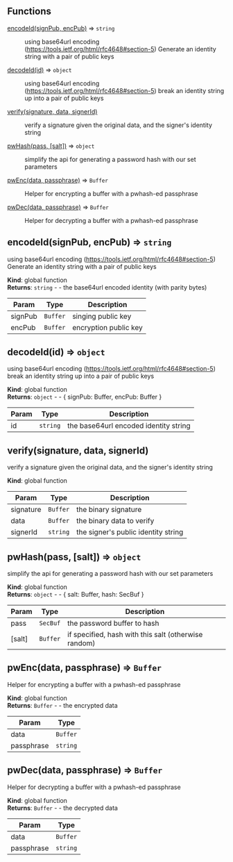 ## Functions

<dl>
<dt><a href="#encodeId">encodeId(signPub, encPub)</a> ⇒ <code>string</code></dt>
<dd><p>using base64url encoding (<a href="https://tools.ietf.org/html/rfc4648#section-5">https://tools.ietf.org/html/rfc4648#section-5</a>)
Generate an identity string with a pair of public keys</p>
</dd>
<dt><a href="#decodeId">decodeId(id)</a> ⇒ <code>object</code></dt>
<dd><p>using base64url encoding (<a href="https://tools.ietf.org/html/rfc4648#section-5">https://tools.ietf.org/html/rfc4648#section-5</a>)
break an identity string up into a pair of public keys</p>
</dd>
<dt><a href="#verify">verify(signature, data, signerId)</a></dt>
<dd><p>verify a signature given the original data, and the signer&#39;s identity string</p>
</dd>
<dt><a href="#pwHash">pwHash(pass, [salt])</a> ⇒ <code>object</code></dt>
<dd><p>simplify the api for generating a password hash with our set parameters</p>
</dd>
<dt><a href="#pwEnc">pwEnc(data, passphrase)</a> ⇒ <code>Buffer</code></dt>
<dd><p>Helper for encrypting a buffer with a pwhash-ed passphrase</p>
</dd>
<dt><a href="#pwDec">pwDec(data, passphrase)</a> ⇒ <code>Buffer</code></dt>
<dd><p>Helper for decrypting a buffer with a pwhash-ed passphrase</p>
</dd>
</dl>

<a name="encodeId"></a>

## encodeId(signPub, encPub) ⇒ <code>string</code>
using base64url encoding (https://tools.ietf.org/html/rfc4648#section-5)
Generate an identity string with a pair of public keys

**Kind**: global function  
**Returns**: <code>string</code> - - the base64url encoded identity (with parity bytes)  

| Param | Type | Description |
| --- | --- | --- |
| signPub | <code>Buffer</code> | singing public key |
| encPub | <code>Buffer</code> | encryption public key |

<a name="decodeId"></a>

## decodeId(id) ⇒ <code>object</code>
using base64url encoding (https://tools.ietf.org/html/rfc4648#section-5)
break an identity string up into a pair of public keys

**Kind**: global function  
**Returns**: <code>object</code> - - { signPub: Buffer, encPub: Buffer }  

| Param | Type | Description |
| --- | --- | --- |
| id | <code>string</code> | the base64url encoded identity string |

<a name="verify"></a>

## verify(signature, data, signerId)
verify a signature given the original data, and the signer's identity string

**Kind**: global function  

| Param | Type | Description |
| --- | --- | --- |
| signature | <code>Buffer</code> | the binary signature |
| data | <code>Buffer</code> | the binary data to verify |
| signerId | <code>string</code> | the signer's public identity string |

<a name="pwHash"></a>

## pwHash(pass, [salt]) ⇒ <code>object</code>
simplify the api for generating a password hash with our set parameters

**Kind**: global function  
**Returns**: <code>object</code> - - { salt: Buffer, hash: SecBuf }  

| Param | Type | Description |
| --- | --- | --- |
| pass | <code>SecBuf</code> | the password buffer to hash |
| [salt] | <code>Buffer</code> | if specified, hash with this salt (otherwise random) |

<a name="pwEnc"></a>

## pwEnc(data, passphrase) ⇒ <code>Buffer</code>
Helper for encrypting a buffer with a pwhash-ed passphrase

**Kind**: global function  
**Returns**: <code>Buffer</code> - - the encrypted data  

| Param | Type |
| --- | --- |
| data | <code>Buffer</code> | 
| passphrase | <code>string</code> | 

<a name="pwDec"></a>

## pwDec(data, passphrase) ⇒ <code>Buffer</code>
Helper for decrypting a buffer with a pwhash-ed passphrase

**Kind**: global function  
**Returns**: <code>Buffer</code> - - the decrypted data  

| Param | Type |
| --- | --- |
| data | <code>Buffer</code> | 
| passphrase | <code>string</code> | 


